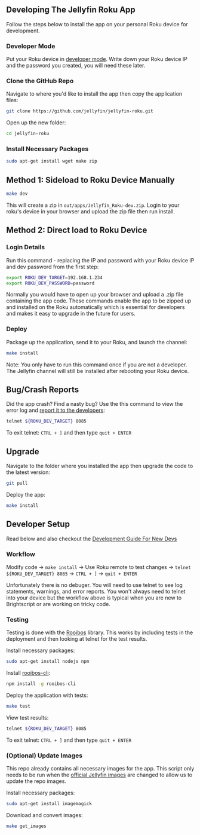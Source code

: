 ## Developing The Jellyfin Roku App
Follow the steps below to install the app on your personal Roku device for development. 

### Developer Mode

Put your Roku device in [developer mode](https://blog.roku.com/developer/2016/02/04/developer-setup-guide). Write down your Roku device IP and the password you created, you will need these later.

### Clone the GitHub Repo

Navigate to where you'd like to install the app then copy the application files:

```bash
git clone https://github.com/jellyfin/jellyfin-roku.git
```

Open up the new folder:

```bash
cd jellyfin-roku
```

### Install Necessary Packages

```bash
sudo apt-get install wget make zip
```

## Method 1: Sideload to Roku Device Manually

```bash
make dev
```

This will create a zip in `out/apps/Jellyfin_Roku-dev.zip`. Login to your roku's device in your browser and upload the zip file then run install.

## Method 2: Direct load to Roku Device

### Login Details

Run this command - replacing the IP and password with your Roku device IP and dev password from the first step:

```bash
export ROKU_DEV_TARGET=192.168.1.234
export ROKU_DEV_PASSWORD=password
```

Normally you would have to open up your browser and upload a .zip file containing the app code. These commands enable the app to be zipped up and installed on the Roku automatically which is essential for developers and makes it easy to upgrade in the future for users.

### Deploy

Package up the application, send it to your Roku, and launch the channel:

```bash
make install
```

Note: You only have to run this command once if you are not a developer. The Jellyfin channel will still be installed after rebooting your Roku device.

## Bug/Crash Reports

Did the app crash? Find a nasty bug? Use the this command to view the error log and [report it to the developers](https://github.com/jellyfin/jellyfin-roku/issues):

```bash
telnet ${ROKU_DEV_TARGET} 8085
```

To exit telnet: `CTRL + ]` and then type `quit + ENTER`

## Upgrade

Navigate to the folder where you installed the app then upgrade the code to the latest version:

```bash
git pull
```

Deploy the app:

```bash
make install
```

## Developer Setup

Read below and also checkout the [Development Guide For New Devs](DEVGUIDE.md)

### Workflow

Modify code -> `make install` -> Use Roku remote to test changes -> `telnet ${ROKU_DEV_TARGET} 8085` -> `CTRL + ]` -> `quit + ENTER`

Unfortunately there is no debuger. You will need to use telnet to see log statements, warnings, and error reports. You won't always need to telnet into your device but the workflow above is typical when you are new to Brightscript or are working on tricky code.

### Testing

Testing is done with the [Rooibos](https://github.com/georgejecook/rooibos/) library. This works by including tests in the deployment and then looking at telnet
for the test results.

Install necessary packages:

```bash
sudo apt-get install nodejs npm
```

Install [rooibos-cli](https://github.com/georgejecook/rooibos-cli):

```bash
npm install -g rooibos-cli
```

Deploy the application with tests:

```bash
make test
```

View test results:

```bash
telnet ${ROKU_DEV_TARGET} 8085
```

To exit telnet: `CTRL + ]` and then type `quit + ENTER`

### (Optional) Update Images

This repo already contains all necessary images for the app. This script only needs to be run when the [official Jellyfin images](https://github.com/jellyfin/jellyfin-ux) are changed to allow us to update the repo images.

Install necessary packages:

```bash
sudo apt-get install imagemagick
```

Download and convert images:

```bash
make get_images
```
